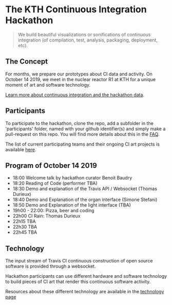 # The KTH Continuous Integration Hackathon

> We build beautiful visualizations or sonifications of continuous integration (of compilation, test, analysis, packaging, deployment, etc).

## The Concept

For months, we prepare our prototypes about CI data and activity. On October 14 2019, we meet in the nuclear reactor R1 at KTH for a unique moment of art and software technology.

[Learn more about continuous integration and the hackathon data](https://github.com/KTH/ci-hackathon/blob/master/site/travis.md).

## Participants

To participate to the hackathon, clone the repo, add a subfolder in the 'participants' folder, named with your github identifier(s) and simply make a pull-request on this repo. You will find more details about this in the [FAQ](https://github.com/KTH/ci-hackathon/blob/master/site/faq.md).

The list of current participating teams and their ongoing CI art projects is available [here](https://kth.github.io/ci-hackathon/#participants).


## Program of October 14 2019

- 18:00 Welcome talk by hackathon curator Benoit Baudry
- 18:20 Reading of Code (performer TBA)
- 18:30 Demo and explanation of the Travis API / Websocket (Thomas Durieux)
- 18:40 Demo and Explanation of the organ interface (Simone Stefani)
- 18:50 Demo and Explanation of the light interface (TBA)
- 19h00 - 22:00: Pizza, beer and coding
- 22h00 CI Rain: Thomas Durieux
- 22h15 TBA
- 22h30 TBA
- 22h45 TBA

## Technology

The input stream of Travis CI continuous construction of open source software is provided through a websocket.

Hackathon participants can use different hardware and software technology to build pieces of CI art that render this continuous software activity.

Resources about these different technology are available in the [technology page](https://github.com/KTH/ci-hackathon/blob/master/site/technology.md)

